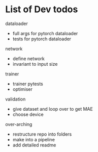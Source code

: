 # List of Dev todos

dataloader
- full args for pytorch dataloader
- tests for pytorch dataloader

network
- define network
- invariant to input size

trainer
- trainer pytests
- optimiser

validation
- give dataset and loop over to get MAE
- choose device


over-arching
- restructure repo into folders
- make into a pipeline
- add detailed readme
